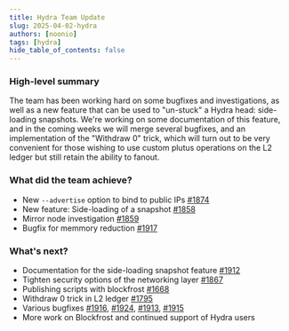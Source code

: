 ```yaml
---
title: Hydra Team Update
slug: 2025-04-02-hydra
authors: [noonio]
tags: [hydra]
hide_table_of_contents: false
---
```


### High-level summary

The team has been working hard on some bugfixes and investigations, as well as
a new feature that can be used to "un-stuck" a Hydra head: side-loading
snapshots. We're working on some documentation of this feature, and in the
coming weeks we will merge several bugfixes, and an implementation of the
"Withdraw 0" trick, which will turn out to be very convenient for those
wishing to use custom plutus operations on the L2 ledger but still retain the
ability to fanout.

### What did the team achieve?

* New `--advertise` option to bind to public IPs [#1874](https://github.com/cardano-scaling/hydra/pull/1874)
* New feature: Side-loading of a snapshot [#1858](https://github.com/cardano-scaling/hydra/issues/1858)
* Mirror node investigation [#1859](https://github.com/cardano-scaling/hydra/issues/1859)
* Bugfix for memmory reduction [#1917](https://github.com/cardano-scaling/hydra/issues/1917)

### What's next?

* Documentation for the side-loading snapshot feature [#1912](https://github.com/cardano-scaling/hydra/issues/1912)
* Tighten security options of the networking layer [#1867](https://github.com/cardano-scaling/hydra/issues/1867)
* Publishing scripts with blockfrost [#1668](https://github.com/cardano-scaling/hydra/issues/1668)
* Withdraw 0 trick in L2 ledger [#1795](https://github.com/cardano-scaling/hydra/issues/1795)
* Various bugfixes [#1916](https://github.com/cardano-scaling/hydra/pull/1924), [#1924](https://github.com/cardano-scaling/hydra/pull/1924), [#1913](https://github.com/cardano-scaling/hydra/issues/1913), [#1915](https://github.com/cardano-scaling/hydra/issues/1915)
* More work on Blockfrost and continued support of Hydra users
